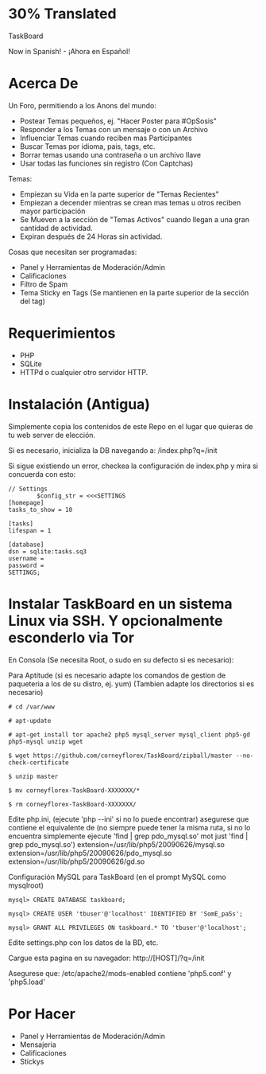 30% Translated
=================================

TaskBoard

Now in Spanish! - ¡Ahora en Español!

Acerca De
======
Un Foro, permitiendo a los Anons del mundo:

* Postear Temas pequeños, ej. "Hacer Poster para #OpSosis"
* Responder a los Temas con un mensaje o con un Archivo
* Influenciar Temas cuando reciben mas Participantes
* Buscar Temas por idioma, pais, tags, etc.
* Borrar temas usando una contraseña o un archivo llave
* Usar todas las funciones sin registro (Con Captchas)

Temas:

* Empiezan su Vida en la parte superior de "Temas Recientes"
* Empiezan a decender mientras se crean mas temas u otros reciben mayor participación
* Se Mueven a la sección de "Temas Activos" cuando llegan a una gran cantidad de actividad.
* Expiran después de 24 Horas sin actividad.

Cosas que necesitan ser programadas:

* Panel y Herramientas de Moderación/Admin
* Calificaciones
* Filtro de Spam
* Tema Sticky en Tags (Se mantienen en la parte superior de la sección del tag)

Requerimientos
======

* PHP
* SQLite
* HTTPd o cualquier otro servidor HTTP.

Instalación (Antigua)
======

Simplemente copia los contenidos de este Repo en el lugar que quieras de tu web server de elección.

Si es necesario, inicializa la DB navegando a: /index.php?q=/init

Si sigue existiendo un error, checkea la configuración de index.php y mira si concuerda con esto:

    // Settings
            $config_str = <<<SETTINGS
    [homepage]
    tasks_to_show = 10

    [tasks]
    lifespan = 1

    [database]
    dsn = sqlite:tasks.sq3
    username = 
    password =
    SETTINGS;

Instalar TaskBoard en un sistema Linux via SSH. Y opcionalmente esconderlo via Tor
======

En Consola (Se necesita Root, o sudo en su defecto si es necesario): 

Para Aptitude (si es necesario adapte los comandos de gestion de paqueteria a los de su distro, ej. yum) (Tambien adapte los directorios si es necesario)


    # cd /var/www

    # apt-update 
    
    # apt-get install tor apache2 php5 mysql_server mysql_client php5-gd php5-mysql unzip wget
    
    $ wget https://github.com/corneyflorex/TaskBoard/zipball/master --no-check-certificate
    
    $ unzip master
    
    $ mv corneyflorex-TaskBoard-XXXXXXX/* 
    
    $ rm corneyflorex-TaskBoard-XXXXXXX/

Edite php.ini, (ejecute 'php --ini' si no lo puede encontrar) asegurese que contiene el equivalente de (no siempre puede tener la misma ruta, si no lo encuentra simplemente ejecute 'find | grep pdo_mysql.so' mot just 'find | grep pdo_mysql.so') extension=/usr/lib/php5/20090626/mysql.so extension=/usr/lib/php5/20090626/pdo_mysql.so extension=/usr/lib/php5/20090626/gd.so

Configuración MySQL para TaskBoard (en el prompt MySQL como mysqlroot) 


    mysql> CREATE DATABASE taskboard; 
    
    mysql> CREATE USER 'tbuser'@'localhost' IDENTIFIED BY 'SomE_paSs';
    
    mysql> GRANT ALL PRIVILEGES ON taskboard.* TO 'tbuser'@'localhost';

Edite settings.php con los datos de la BD, etc.

Cargue esta pagina en su navegador: http://[HOST]/?q=/init

Asegurese que: /etc/apache2/mods-enabled contiene 'php5.conf' y 'php5.load'

Por Hacer
======
+ Panel y Herramientas de Moderación/Admin
+ Mensajeria
+ Calificaciones
+ Stickys